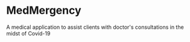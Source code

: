 # MedMergency
A medical application to assist clients with doctor's consultations in the midst of Covid-19
